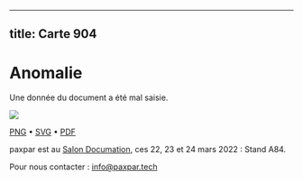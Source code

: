 
---
title: Carte 904
---

# Anomalie

Une donnée du document a été mal saisie.


![](https://media.paxpar.tech/ludi/card_904_recto.png)

[PNG](https://media.paxpar.tech/ludi/card_904_recto.png) • [SVG](https://media.paxpar.tech/ludi/card_904_recto.svg) • [PDF](https://media.paxpar.tech/ludi/card_904_recto.pdf)

paxpar est au [Salon Documation](https://www.documation.fr/info_societe/527/paxpartech.html), ces 22, 23 et 24 mars 2022 : Stand A84.

Pour nous contacter : info@paxpar.tech


